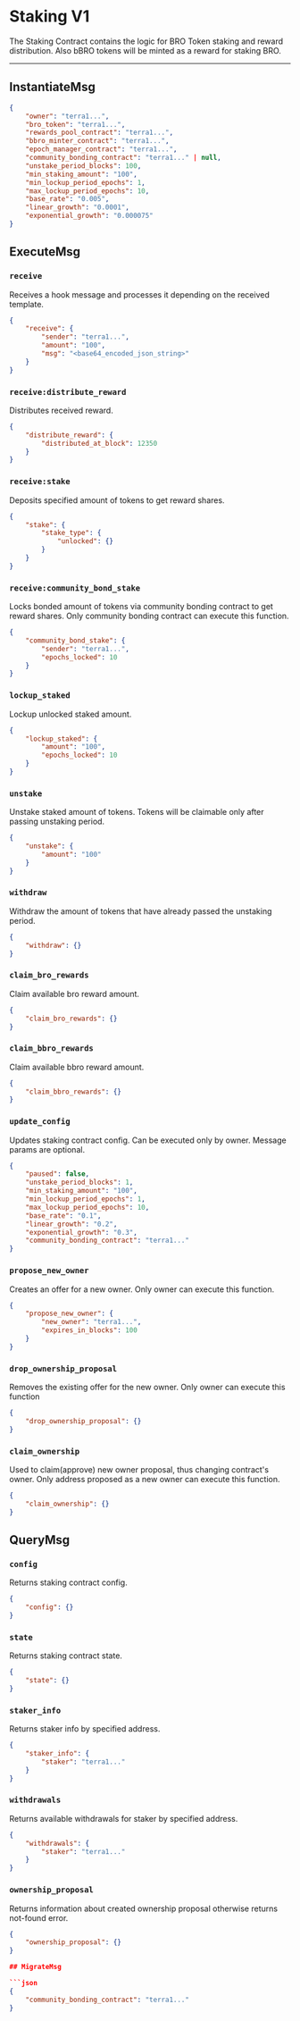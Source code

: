 # Staking V1

The Staking Contract contains the logic for BRO Token staking and reward distribution.
Also bBRO tokens will be minted as a reward for staking BRO.

---

## InstantiateMsg

```json
{
    "owner": "terra1...",
    "bro_token": "terra1...",
    "rewards_pool_contract": "terra1...",
    "bbro_minter_contract": "terra1...",
    "epoch_manager_contract": "terra1...",
    "community_bonding_contract": "terra1..." | null,
    "unstake_period_blocks": 100,
    "min_staking_amount": "100",
    "min_lockup_period_epochs": 1,
    "max_lockup_period_epochs": 10,
    "base_rate": "0.005",
    "linear_growth": "0.0001",
    "exponential_growth": "0.000075"
}
```

## ExecuteMsg

### `receive`

Receives a hook message and processes it depending on the received template.

```json
{
    "receive": {
        "sender": "terra1...",
        "amount": "100",
        "msg": "<base64_encoded_json_string>"
    }
}
```

### `receive:distribute_reward`

Distributes received reward.

```json
{
    "distribute_reward": {
        "distributed_at_block": 12350
    }
}
```

### `receive:stake`

Deposits specified amount of tokens to get reward shares.

```json
{
    "stake": {
        "stake_type": {
            "unlocked": {}
        }
    }
}
```

### `receive:community_bond_stake`

Locks bonded amount of tokens via community bonding contract to get reward shares.
Only community bonding contract can execute this function.

```json
{
    "community_bond_stake": {
        "sender": "terra1...",
        "epochs_locked": 10
    }
}
```

### `lockup_staked`

Lockup unlocked staked amount.

```json
{
    "lockup_staked": {
        "amount": "100",
        "epochs_locked": 10
    }
}
```

### `unstake`

Unstake staked amount of tokens. Tokens will be claimable only after passing unstaking period.

```json
{
    "unstake": {
        "amount": "100"
    }
}
```

### `withdraw`

Withdraw the amount of tokens that have already passed the unstaking period.

```json
{
    "withdraw": {}
}
```

### `claim_bro_rewards`

Claim available bro reward amount.

```json
{
    "claim_bro_rewards": {}
}
```

### `claim_bbro_rewards`

Claim available bbro reward amount.

```json
{
    "claim_bbro_rewards": {}
}
```

### `update_config`

Updates staking contract config. Can be executed only by owner.
Message params are optional.

```json
{
    "paused": false,
    "unstake_period_blocks": 1,
    "min_staking_amount": "100",
    "min_lockup_period_epochs": 1,
    "max_lockup_period_epochs": 10,
    "base_rate": "0.1",
    "linear_growth": "0.2",
    "exponential_growth": "0.3",
    "community_bonding_contract": "terra1..."
}
```

### `propose_new_owner`

Creates an offer for a new owner. Only owner can execute this function.

```json
{
    "propose_new_owner": {
        "new_owner": "terra1...",
        "expires_in_blocks": 100
    }
}
```

### `drop_ownership_proposal`

Removes the existing offer for the new owner. Only owner can execute this function

```json
{
    "drop_ownership_proposal": {}
}
```

### `claim_ownership`

Used to claim(approve) new owner proposal, thus changing contract's owner.
Only address proposed as a new owner can execute this function.

```json
{
    "claim_ownership": {}
}
```

## QueryMsg

### `config`

Returns staking contract config.

```json
{
    "config": {}
}
```

### `state`

Returns staking contract state.

```json
{
    "state": {}
}
```

### `staker_info`

Returns staker info by specified address.

```json
{
    "staker_info": {
        "staker": "terra1..."
    }
}
```

### `withdrawals`

Returns available withdrawals for staker by specified address.

```json
{
    "withdrawals": {
        "staker": "terra1..."
    }
}
```

### `ownership_proposal`

Returns information about created ownership proposal otherwise returns not-found error.

```json
{
    "ownership_proposal": {}
}

## MigrateMsg

```json
{
    "community_bonding_contract": "terra1..."
}
```

